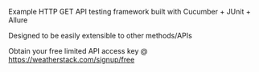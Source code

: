 Example HTTP GET API testing framework built with Cucumber + JUnit + Allure

Designed to be easily extensible to other methods/APIs

Obtain your free limited API access key @ https://weatherstack.com/signup/free
